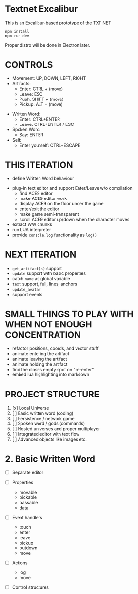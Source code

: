 # Textnet Excalibur

This is an Excalibur-based prototype of the TXT NET

    npm install
    npm run dev

Proper distro will be done in Electron later.

# CONTROLS

+ Movement: UP, DOWN, LEFT, RIGHT
+ Artifacts:
    + Enter:  CTRL + (move)
    + Leave:  ESC 
    + Push:   SHIFT + (move)
    + Pickup: ALT + (move)
- Written Word:
    - Enter: CTRL+ENTER 
    - Leave: CTRL+ENTER / ESC
- Spoken Word:
    - Say: ENTER
- Self:
    - Enter yourself: CTRL+ESCAPE


# THIS ITERATION
+ define Written Word behaviour
- plug-in text editor and support Enter/Leave w/o compilation
    + find ACE9 editor
    + make ACE9 editor work
    - display ACE9 on the floor under the game
    - enter/exit the editor
    - make game semi-transparent
    - scroll ACE9 editor up/down when the character moves
- extract WW chunks
- run LUA interpreter
- provide `console.log` functionality as `log()`

# NEXT ITERATION
- `get_artifact(s)` support
- `update` support with basic properties
- catch `name` as global variable
- `text` support, full, lines, anchors
- `update_avatar`
- support events


# SMALL THINGS TO PLAY WITH WHEN NOT ENOUGH CONCENTRATION
- refactor positions, coords, and vector stuff
- animate entering the artifact
- animate leaving the artifact
- animate holding the artifact
- find the closes empty spot on "re-enter" 
- embed lua highlighting into markdown


# PROJECT STRUCTURE

1. [x] Local Universe
2. [ ] Basic written word (coding)
3. [ ] Persistence / network game
4. [ ] Spoken word / gods (commands)
5. [ ] Hosted universes and proper multiplayer
6. [ ] Integrated editor with text flow
7. [ ] Advanced objects like images etc.


# 2. Basic Written Word

* [ ] Separate editor
* [ ] Properties
    - movable
    - pickable
    - passable
    - data
* [ ] Event handlers
    - touch
    - enter
    - leave
    - pickup
    - putdown
    - move
* [ ] Actions
    - log
    - move
* [ ] Control structures

